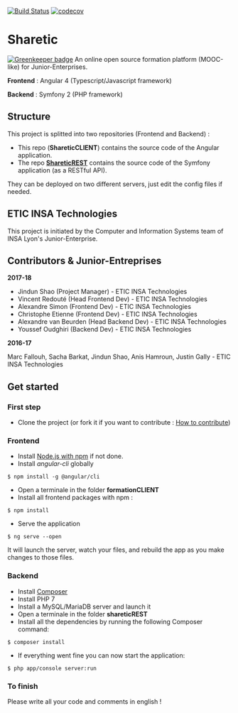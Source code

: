 [![Build Status](https://travis-ci.org/ETICINSATechnologies/ShareticCLIENT.svg?branch=master)](https://travis-ci.org/ETICINSATechnologies/ShareticCLIENT)
[![codecov](https://codecov.io/gh/ETICINSATechnologies/ShareticCLIENT/branch/master/graph/badge.svg)](https://codecov.io/gh/ETICINSATechnologies/ShareticCLIENT)

# Sharetic

[![Greenkeeper badge](https://badges.greenkeeper.io/Raul6469/ShareticCLIENT.svg)](https://greenkeeper.io/)
An online open source formation platform (MOOC-like) for Junior-Enterprises.

**Frontend** : Angular 4 (Typescript/Javascript framework)

**Backend** : Symfony 2 (PHP framework)

## Structure

This project is splitted into two repositories (Frontend and Backend) :
- This repo (**ShareticCLIENT**) contains the source code of the Angular application.
- The repo [**ShareticREST**](https://github.com/ETICINSATechnologies/ShareticREST) contains the source code of the Symfony application (as a RESTful API).

They can be deployed on two different servers, just edit the config files if needed.

## ETIC INSA Technologies
This project is initiated by the Computer and Information Systems team of INSA Lyon's Junior-Enterprise.

## Contributors & Junior-Entreprises
**2017-18**
- Jindun Shao (Project Manager) - ETIC INSA Technologies
- Vincent Redouté (Head Frontend Dev) - ETIC INSA Technologies
- Alexandre Simon (Frontend Dev) - ETIC INSA Technologies
- Christophe Etienne (Frontend Dev) - ETIC INSA Technologies
- Alexandre van Beurden (Head Backend Dev) - ETIC INSA Technologies
- Youssef Oudghiri (Backend Dev) - ETIC INSA Technologies

**2016-17**

Marc Fallouh, Sacha Barkat, Jindun Shao, Anis Hamroun, Justin Gally - ETIC INSA Technologies

## Get started

### First step
- Clone the project (or fork it if you want to contribute : [How to contribute](https://github.com/ETICINSATechnologies/Plateforme-Formation/blob/master/HowToContribute.md))

### Frontend
- Install [Node.js with npm](https://nodejs.org/en/download/) if not done.
- Install *angular-cli* globally
```
$ npm install -g @angular/cli
```
- Open a terminale in the folder **formationCLIENT**
- Install all frontend packages with npm :
```
$ npm install
```
- Serve the application
```
$ ng serve --open
```
It will launch the server, watch your files, and rebuild the app as you make changes to those files.

### Backend
- Install [Composer](https://getcomposer.org/)
- Install PHP 7
- Install a MySQL/MariaDB server and launch it
- Open a terminale in the folder **shareticREST**
- Install all the dependencies by running the following Composer command:
```
$ composer install
```
- If everything went fine you can now start the application:
```
$ php app/console server:run
```
### To finish
Please write all your code and comments in english !
